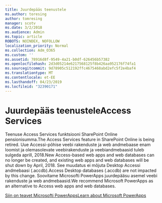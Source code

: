 ```yaml
---
title: Juurdepääs teenustele
ms.author: toresing
author: tomresing
manager: scotv
ms.date: 3/2/2018
ms.audience: Admin
ms.topic: article
ROBOTS: NOINDEX, NOFOLLOW
localization_priority: Normal
ms.collection: Adm_O365
ms.custom: ''
ms.assetid: 78916d8f-9549-4a21-b0df-626456b57382
ms.openlocfilehash: 2d3d05214e6217568125f8b426aa952176f74fa1
ms.sourcegitcommit: 9d78905c512192ffc4675468abd2efc5f2e4baf4
ms.translationtype: MT
ms.contentlocale: et-EE
ms.lasthandoff: 04/23/2019
ms.locfileid: "32390171"
---
```

# <a name="access-services"></a><span data-ttu-id="54fa5-102">Juurdepääs teenustele</span><span class="sxs-lookup"><span data-stu-id="54fa5-102">Access Services</span></span>

<span data-ttu-id="54fa5-103">Teenuse Access Services funktsiooni SharePoint Online pensionisumma.</span><span class="sxs-lookup"><span data-stu-id="54fa5-103">The Access Services feature in SharePoint Online is being retired.</span></span> <span data-ttu-id="54fa5-104">Uue Accessi-põhise veebi rakenduste ja web andmebaase enam loomist ja olemasolevate veebirakenduste ja veebiandmebaasid tuleb sulgeda aprill, 2018.</span><span class="sxs-lookup"><span data-stu-id="54fa5-104">New Access-based web apps and web databases can no longer be created, and existing web apps and web databases will be shut down by April, 2018.</span></span> <span data-ttu-id="54fa5-105">See muudatus ei mõjuta Desktop Accessi andmebaasi (.accdb).</span><span class="sxs-lookup"><span data-stu-id="54fa5-105">Access Desktop databases (.accdb) are not impacted by this change.</span></span> <span data-ttu-id="54fa5-106">Soovitame Microsofti PowerApps juurdepääsu asemel veebi rakenduste ja web andmebaasid.</span><span class="sxs-lookup"><span data-stu-id="54fa5-106">We recommend Microsoft PowerApps as an alternative to Access web apps and web databases.</span></span> 
  
[<span data-ttu-id="54fa5-107">Siin on teavet Microsofti PowerApps</span><span class="sxs-lookup"><span data-stu-id="54fa5-107">Learn about Microsoft PowerApps</span></span>](https://powerapps.microsoft.com/)
  

